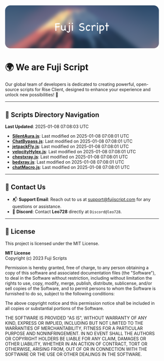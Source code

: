 ![Banner](.github/b.webp)

# 🌍 **We are Fuji Script**

Our global team of developers is dedicated to creating powerful, open-source scripts for Rise Client, designed to enhance your experience and unlock new possibilities! 🌟

---
<!-- SCRIPTS_NAVIGATION_START -->
## 📂 **Scripts Directory Navigation**

**Last Updated**: 2025-01-08 07:08:03 UTC

- **[SilentAura.js](scripts/SilentAura.js)**: Last modified on 2025-01-08 07:08:01 UTC
- **[ChatBypass.js](scripts/ChatBypass.js)**: Last modified on 2025-01-08 07:08:01 UTC
- **[jetpackFly.js](scripts/jetpackFly.js)**: Last modified on 2025-01-08 07:08:01 UTC
- **[velocityHylex.js](scripts/velocityHylex.js)**: Last modified on 2025-01-08 07:08:01 UTC
- **[chestxray.js](scripts/chestxray.js)**: Last modified on 2025-01-08 07:08:01 UTC
- **[bedxray.js](scripts/bedxray.js)**: Last modified on 2025-01-08 07:08:01 UTC
- **[chatMacro.js](scripts/chatMacro.js)**: Last modified on 2025-01-08 07:08:01 UTC

<!-- SCRIPTS_NAVIGATION_END -->

---

## 💬 **Contact Us**  
- 📬 **Support Email**: Reach out to us at [support@fujiscript.com](mailto:support@fujiscript.com) for any questions or assistance.  
- 💬 **Discord**: Contact **Leo728** directly at `Discord@leo728`.

---

## 📜 **License**

This project is licensed under the MIT License.  

**MIT License**  
Copyright (c) 2023 Fuji Scripts  

Permission is hereby granted, free of charge, to any person obtaining a copy of this software and associated documentation files (the "Software"), to deal in the Software without restriction, including without limitation the rights to use, copy, modify, merge, publish, distribute, sublicense, and/or sell copies of the Software, and to permit persons to whom the Software is furnished to do so, subject to the following conditions:  

The above copyright notice and this permission notice shall be included in all copies or substantial portions of the Software.  

THE SOFTWARE IS PROVIDED "AS IS", WITHOUT WARRANTY OF ANY KIND, EXPRESS OR IMPLIED, INCLUDING BUT NOT LIMITED TO THE WARRANTIES OF MERCHANTABILITY, FITNESS FOR A PARTICULAR PURPOSE AND NONINFRINGEMENT. IN NO EVENT SHALL THE AUTHORS OR COPYRIGHT HOLDERS BE LIABLE FOR ANY CLAIM, DAMAGES OR OTHER LIABILITY, WHETHER IN AN ACTION OF CONTRACT, TORT OR OTHERWISE, ARISING FROM, OUT OF OR IN CONNECTION WITH THE SOFTWARE OR THE USE OR OTHER DEALINGS IN THE SOFTWARE.  
